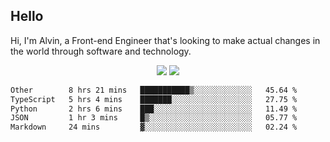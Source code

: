 ## Hello
Hi, I'm Alvin, a Front-end Engineer that's looking to make actual changes in the world through software and technology.

<p align="center">
  <img width="auto" src ="https://github-readme-stats.vercel.app/api?username=achen718&show_icons=true&count_private=true&theme=dracula&hide_border=true&hide=issues,contribs&bg_color=00000000">
  <img width="auto" src ="https://github-readme-stats.vercel.app/api/top-langs/?username=achen718&layout=compact&hide_border=true&theme=dracula&bg_color=00000000&langs_count=6&hide=jupyter%20notebook,tex,css,php&exclude_repo=Pacman-AI">

  <!--START_SECTION:waka-->

```txt
Other        8 hrs 21 mins   ███████████▒░░░░░░░░░░░░░   45.64 %
TypeScript   5 hrs 4 mins    ███████░░░░░░░░░░░░░░░░░░   27.75 %
Python       2 hrs 6 mins    ███░░░░░░░░░░░░░░░░░░░░░░   11.49 %
JSON         1 hr 3 mins     █▒░░░░░░░░░░░░░░░░░░░░░░░   05.77 %
Markdown     24 mins         ▓░░░░░░░░░░░░░░░░░░░░░░░░   02.24 %
```

<!--END_SECTION:waka-->
  <br>
  <br>
</p>
